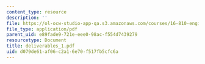 ```yaml
---
content_type: resource
description: ''
file: https://ol-ocw-studio-app-qa.s3.amazonaws.com/courses/16-810-engineering-design-and-rapid-prototyping-january-iap-2005/d079de61af06c2a16e70f517fb5cfc6a_deliverables_1.pdf
file_type: application/pdf
parent_uid: e89fade9-721e-eee0-98ac-f554d7439279
resourcetype: Document
title: deliverables_1.pdf
uid: d079de61-af06-c2a1-6e70-f517fb5cfc6a
---
```

